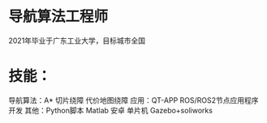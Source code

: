 # 导航算法工程师
  2021年毕业于广东工业大学，目标城市全国
# 技能：
  导航算法：A* 切片绕障 代价地图绕障
  应用：QT-APP ROS/ROS2节点应用程序开发
  其他：Python脚本 Matlab 安卓 单片机 Gazebo+soliworks 
